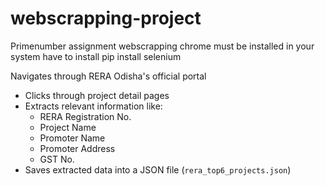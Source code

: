 # webscrapping-project
Primenumber assignment webscrapping
chrome must be installed in your system 
have to install  pip install selenium

Navigates through RERA Odisha's official portal
- Clicks through project detail pages
- Extracts relevant information like:
  - RERA Registration No.
  - Project Name
  - Promoter Name
  - Promoter Address
  - GST No.
- Saves extracted data into a JSON file (`rera_top6_projects.json`)
